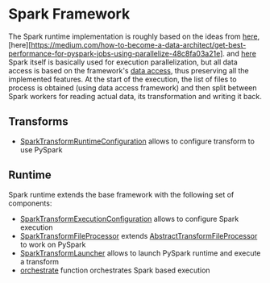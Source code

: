 # Spark Framework 
The Spark runtime implementation is roughly based on the ideas from 
[here](https://wrightturn.wordpress.com/2015/07/22/getting-spark-data-from-aws-s3-using-boto-and-pyspark/),
[here][https://medium.com/how-to-become-a-data-architect/get-best-performance-for-pyspark-jobs-using-parallelize-48c8fa03a21e].
and [here](https://medium.com/@shuklaprashant9264/alternate-of-for-loop-in-pyspark-25a00888ec35)
Spark itself is basically used for execution parallelization, but all data access is based on the
framework's [data access](data-access-factory.md), thus preserving all the implemented features. At 
the start of the execution, the list of files to process is obtained (using data access framework)
and then split between Spark workers for reading actual data, its transformation and writing it back.

## Transforms

* [SparkTransformRuntimeConfiguration](../spark/src/data_processing_spark/transform/runtime_configuration.py) allows
    to configure transform to use PySpark


## Runtime

Spark runtime extends the base framework with the following set of components:
* [SparkTransformExecutionConfiguration](../spark/src/data_processing_spark/runtime/spark/execution_configuration.py)
  allows to configure Spark execution
* [SparkTransformFileProcessor](../spark/src/data_processing_spark/runtime/spark/transform_file_processor.py) extends
  [AbstractTransformFileProcessor](../python/src/data_processing/runtime/transform_file_processor.py) to work on
  PySpark
* [SparkTransformLauncher](../spark/src/data_processing_spark/runtime/spark/transform_launcher.py) allows
  to launch PySpark runtime and execute a transform
* [orchestrate](../spark/src/data_processing_spark/runtime/spark/transform_orchestrator.py) function orchestrates Spark
  based execution